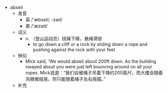 - abseil
  - 发音
    - 英 /'æbseɪl; -zaɪl/
    - 美 /'æzaɪl/
  - 词义
    - n. （登山运动员）绕绳下降，悬绳滑锁
      - to go down a cliff or a rock by sliding down a rope and pushing against the rock with your feet
  - 例句
    - Mick said, 'We would abseil about 200ft down. As the building swayed about you were just left bouncing around on all your ropes. Mick说道：“我们会被绳子吊着下降约200英尺，而大楼会随着风微微摇晃，你只能随着绳子左右摇摆。”
  - 补充